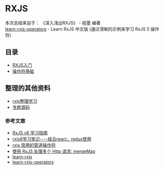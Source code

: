 # RXJS 

本次总结来自于：
《深入浅出RXJS》 -  程墨 编著                                 
[learn-rxjs-operators](https://github.com/RxJS-CN/learn-rxjs-operators) - Learn RxJS 中文版 (通过清晰的示例来学习 RxJS 5 操作符) 

## 目录
- [RXJS入门](./docs/02、RXJS入门.md)
- [操作符基础](./docs/03、操作符.md)


## 整理的其他资料
- [rxjs整理学习](./docs/01、基础整理.md)
- [专题源码](https://github.com/yanlele/node-index-core/tree/master/packages/book/23%E3%80%81RXJS)




### 参考文章
- [RxJS v6 学习指南](https://www.imooc.com/article/70323)
- [rxjs6学习笔记----结合react，redux使用](https://blog.csdn.net/github_36487770/article/details/81168346)
- [rxjs 常用的管道操作符](https://www.cnblogs.com/ajanuw/p/8986776.html)
- [使用 RxJS 处理多个 Http 请求: mergeMap](https://segmentfault.com/a/1190000010088631)
- [learn-rxjs](https://github.com/btroncone/learn-rxjs)
- [learn-rxjs-operators](https://github.com/RxJS-CN/learn-rxjs-operators)

